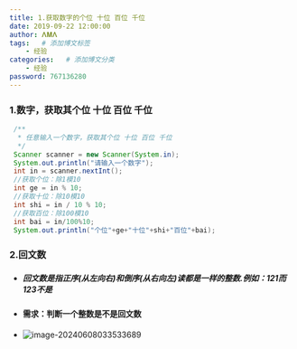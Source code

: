 ```yaml
---
title: 1.获取数字的个位 十位 百位 千位
date: 2019-09-22 12:00:00
author: 𝚲𝚳𝚲
tags:   # 添加博文标签
	- 经验
categories:   # 添加博文分类
	- 经验
password: 767136280
---
```


###  1.数字，获取其个位 十位 百位 千位

```java
 /**
  * 任意输入一个数字，获取其个位 十位 百位 千位
  */
 Scanner scanner = new Scanner(System.in);
 System.out.println("请输入一个数字");
 int in = scanner.nextInt();
 //获取个位：除1模10
 int ge = in % 10;
 //获取十位：除10模10
 int shi = in / 10 % 10;
 //获取百位：除100模10
 int bai = in/100%10;
 System.out.println("个位"+ge+"十位"+shi+"百位"+bai);
```

### 2.回文数

- ##### 回文数是指正序(从左向右)和倒序(从右向左)读都是一样的整数.例如：121而123不是

- #### 需求：判断一个整数是不是回文数

-  ![image-20240608033533689](https://gitee.com/lmlpla/blogimages/raw/master/imgs/image-3533689.png)

